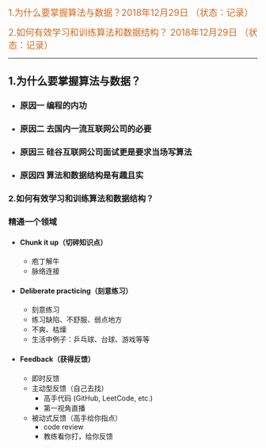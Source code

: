 
<font size=4 color=#D2691E>1.为什么要掌握算法与数据？2018年12月29日 （状态：记录）</font>

<font size=4 color=#D2691E>2.如何有效学习和训练算法和数据结构？ 2018年12月29日 （状态：记录）</font>
***


## 1.为什么要掌握算法与数据？
* ### 原因一  编程的内功
* ### 原因二 去国内一流互联网公司的必要
* ### 原因三 硅谷互联网公司面试更是要求当场写算法
* ### 原因四 算法和数据结构是有趣且实

### 2.如何有效学习和训练算法和数据结构？
### 精通一个领域
  * #### Chunk it up（切碎知识点）
    * 庖丁解牛
    * 脉络连接
  * #### Deliberate practicing（刻意练习）
    * 刻意练习
    * 练习缺陷、不舒服、弱点地方
    * 不爽、枯燥
    * 生活中例子：乒乓球、台球、游戏等等
  * #### Feedback（获得反馈）
    * 即时反馈
    * 主动型反馈（自己去找）
      * 高手代码 (GitHub, LeetCode, etc.)
      * 第一视角直播
    * 被动式反馈（高手给你指点）
      * code review
      * 教练看你打，给你反馈